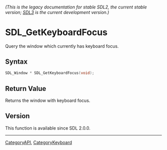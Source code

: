 ###### (This is the legacy documentation for stable SDL2, the current stable version; [SDL3](https://wiki.libsdl.org/SDL3/) is the current development version.)
# SDL_GetKeyboardFocus

Query the window which currently has keyboard focus.

## Syntax

```c
SDL_Window * SDL_GetKeyboardFocus(void);

```

## Return Value

Returns the window with keyboard focus.

## Version

This function is available since SDL 2.0.0.

----
[CategoryAPI](CategoryAPI), [CategoryKeyboard](CategoryKeyboard)

